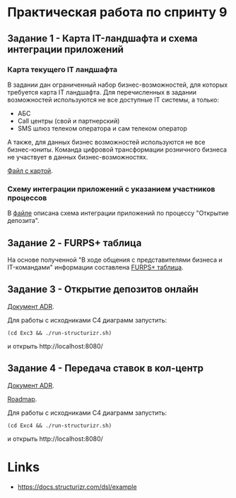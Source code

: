 # Практическая работа по спринту 9

## Задание 1 - Карта IT-ландшафта и схема интеграции приложений

### Карта текущего IT ландшафта

В задании дан ограниченный набор бизнес-возможностей, для которых требуется карта IT ландшафта.
Для перечисленных в задании возможностей используются не все доступные IT системы, а только:
- АБС
- Call центры (свой и партнерский)
- SMS шлюз телеком оператора и сам телеком оператор

А также, для данных бизнес возможностей используются не все бизнес-юниты. Команда цифровой трансформации розничного бизнеса не участвует в данных бизнес-возможностях.

[Файл с картой](Exc1/it-landscape-map.drawio).

### Схему интеграции приложений с указанием участников процессов

В [файле](Exc1/apps-integration.drawio) описана схема интеграции приложений по процессу "Открытие депозита".

## Задание 2 - FURPS+ таблица

На основе полученной "В ходе общения с представителями бизнеса и IT-командами" информации составлена [FURPS+ таблица](Exc2/FURPS_table.xlsx).

## Задание 3 - Открытие депозитов онлайн

[Документ ADR](Exc3/ADR-online-deposits.docx).

Для работы с исходниками C4 диаграмм запустить:
```
(cd Exc3 && ./run-structurizr.sh)
```

и открыть http://localhost:8080/

## Задание 4 - Передача ставок в кол-центр

[Документ ADR](Exc4/ADR-call-center-rates.pages).

[Roadmap](Exc4/call-center-rates-roadmap.drawio).

Для работы с исходниками C4 диаграмм запустить:
```
(cd Exc4 && ./run-structurizr.sh)
```

и открыть http://localhost:8080/

# Links

- https://docs.structurizr.com/dsl/example